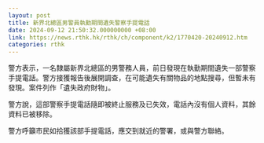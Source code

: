 ```yaml
---
layout: post
title: 新界北總區男警員執勤期間遺失警察手提電話
date: 2024-09-12 21:50:32.000000000 +08:00
link: https://news.rthk.hk/rthk/ch/component/k2/1770420-20240912.htm
categories: rthk
---
```


警方表示，一名隸屬新界北總區的男警務人員，前日發現在執勤期間遺失一部警察手提電話。警方接獲報告後展開調查，在可能遺失有關物品的地點搜尋，但暫未有發現。案件列作「遺失政府財物」。

警方說，這部警察手提電話隨即被終止服務及已失效，電話內沒有個人資料，其餘資料已被移除。

警方呼籲市民如拾獲該部手提電話，應交到就近的警署，或與警方聯絡。
